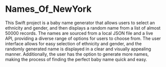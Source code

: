 # Names_Of_NewYork

This Swift project is a baby name generator that allows users to select an ethnicity and gender, and then displays a random name from a list of almost 50000 records. The names are sourced from a local JSON file and a live API, providing a diverse range of options for users to choose from. The user interface allows for easy selection of ethnicity and gender, and the randomly generated name is displayed in a clear and visually appealing manner. Additionally, the user has the option to generate more names, making the process of finding the perfect baby name quick and easy.